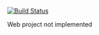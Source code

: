 [![Build Status](https://dev.azure.com/AlexShovkoplyas2/TestProject/_apis/build/status/AlexShovkoplyas.TaskScheduler?branchName=master)](https://dev.azure.com/AlexShovkoplyas2/TestProject/_build/latest?definitionId=1&branchName=master)

Web project not implemented
